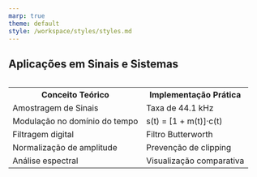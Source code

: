 ```yaml
---
marp: true
theme: default
style: /workspace/styles/styles.md
---
```


## Aplicações em Sinais e Sistemas
<div style="height: 70vh; overflow: auto;">
<table>
  <tr>
    <th>Conceito Teórico</th>
    <th>Implementação Prática</th>
  </tr>
  <tr>
    <td>Amostragem de Sinais</td>
    <td>Taxa de 44.1 kHz</td>
  </tr>
  <tr>
    <td>Modulação no domínio do tempo</td>
    <td>s(t) = [1 + m(t)]·c(t)</td>
  </tr>
  <tr>
    <td>Filtragem digital</td>
    <td>Filtro Butterworth</td>
  </tr>
  <tr>
    <td>Normalização de amplitude</td>
    <td>Prevenção de clipping</td>
  </tr>
  <tr>
    <td>Análise espectral</td>
    <td>Visualização comparativa</td>
  </tr>
</table>
</div>